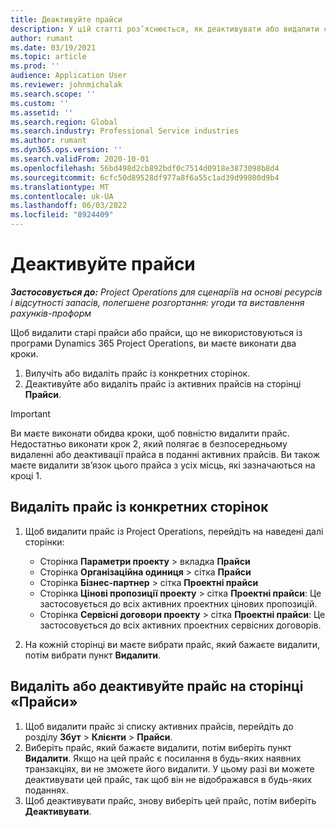 ```yaml
---
title: Деактивуйте прайси
description: У цій статті роз’яснюється, як деактивувати або видалити старі прайси або прайси, що не використовуються.
author: rumant
ms.date: 03/19/2021
ms.topic: article
ms.prod: ''
audience: Application User
ms.reviewer: johnmichalak
ms.search.scope: ''
ms.custom: ''
ms.assetid: ''
ms.search.region: Global
ms.search.industry: Professional Service industries
ms.author: rumant
ms.dyn365.ops.version: ''
ms.search.validFrom: 2020-10-01
ms.openlocfilehash: 56bd498d2cb892bdf0c7514d0918e3873098b8d4
ms.sourcegitcommit: 6cfc50d89528df977a8f6a55c1ad39d99800d9b4
ms.translationtype: MT
ms.contentlocale: uk-UA
ms.lasthandoff: 06/03/2022
ms.locfileid: "8924409"
---
```

# <a name="deactivate-price-lists"></a>Деактивуйте прайси 

_**Застосовується до:** Project Operations для сценаріїв на основі ресурсів і відсутності запасів, полегшене розгортання: угоди та виставлення рахунків-проформ_

Щоб видалити старі прайси або прайси, що не використовуються із програми Dynamics 365 Project Operations, ви маєте виконати два кроки. 

1. Вилучіть або видаліть прайс із конкретних сторінок.
2. Деактивуйте або видаліть прайс із активних прайсів на сторінці **Прайси**.

>[!IMPORTANT]
> Ви маєте виконати обидва кроки, щоб повністю видалити прайс. Недостатньо виконати крок 2, який полягає в безпосередньому видаленні або деактивації прайса в поданні активних прайсів. Ви також маєте видалити зв’язок цього прайса з усіх місць, які зазначаються на кроці 1.

## <a name="delete-the-price-list-from-specific-pages"></a>Видаліть прайс із конкретних сторінок
1. Щоб видалити прайс із Project Operations, перейдіть на наведені далі сторінки:  

      - Сторінка **Параметри проекту** > вкладка **Прайси**
      - Сторінка **Організаційна одиниця** > сітка **Прайси**
      - Сторінка **Бізнес-партнер** > сітка **Проектні прайси**
      - Сторінка **Цінові пропозиції проекту** > сітка **Проектні прайси**: Це застосовується до всіх активних проектних цінових пропозицій.
      - Сторінка **Сервісні договори проекту** > сітка **Проектні прайси**: Це застосовується до всіх активних проектних сервісних договорів.

 2. На кожній сторінці ви маєте вибрати прайс, який бажаєте видалити, потім вибрати пункт **Видалити**. 
 
## <a name="delete-or-deactivate-the-price-list-from-the-price-lists-page"></a>Видаліть або деактивуйте прайс на сторінці «Прайси»
 
1. Щоб видалити прайс зі списку активних прайсів, перейдіть до розділу **Збут** > **Клієнти** > **Прайси**. 
2. Виберіть прайс, який бажаєте видалити, потім виберіть пункт **Видалити**. Якщо на цей прайс є посилання в будь-яких наявних транзакціях, ви не зможете його видалити. У цьому разі ви можете деактивувати цей прайс, так щоб він не відображався в будь-яких поданнях. 
3. Щоб деактивувати прайс, знову виберіть цей прайс, потім виберіть **Деактивувати**.   
